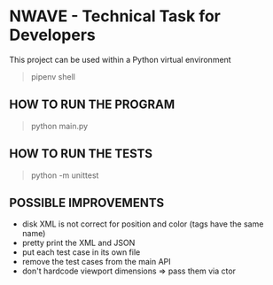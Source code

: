 # NWAVE - Technical Task for Developers

This project can be used within a Python virtual environment
> pipenv shell

## HOW TO RUN THE PROGRAM
> python main.py

## HOW TO RUN THE TESTS
> python -m unittest

## POSSIBLE IMPROVEMENTS
- disk XML is not correct for position and color (tags have the same name)
- pretty print the XML and JSON
- put each test case in its own file
- remove the test cases from the main API
- don't hardcode viewport dimensions => pass them via ctor